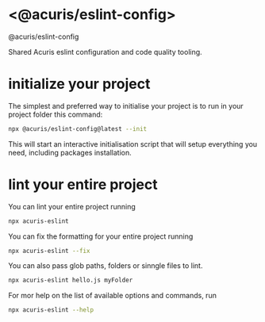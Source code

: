 # <@acuris/eslint-config>

@acuris/eslint-config

Shared Acuris eslint configuration and code quality tooling.

# initialize your project

The simplest and preferred way to initialise your project is to run in your project folder this command:

```sh
npx @acuris/eslint-config@latest --init
```

This will start an interactive initialisation script that will setup everything you need, including packages installation.

# lint your entire project

You can lint your entire project running

```sh
npx acuris-eslint
```

You can fix the formatting for your entire project running

```sh
npx acuris-eslint --fix
```

You can also pass glob paths, folders or sinngle files to lint.

```sh
npx acuris-eslint hello.js myFolder
```

For mor help on the list of available options and commands, run

```sh
npx acuris-eslint --help
```
